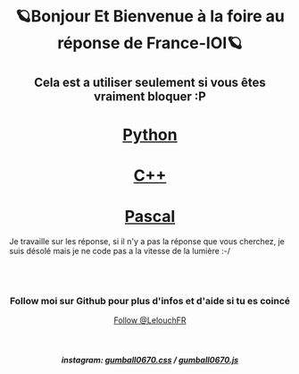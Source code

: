 <h1 align="center">🪐Bonjour Et Bienvenue à la foire au réponse de France-IOI🪐</h1>
<h2 align="center">Cela est a utiliser seulement si vous êtes vraiment bloquer :P</h2>



<h1 align="center"><a href="https://github.com/LelouchFR/France-IOI/tree/main/Python">Python</a></h1>
<h1 align="center"><a href="https://github.com/LelouchFR/France-IOI/tree/main/C%2B%2B">C++</a></h1>
<h1 align="center"><a href="https://github.com/LelouchFR/France-IOI/tree/main/Pascal">Pascal</a></h1>


<p>Je travaille sur les réponse, si il n'y a pas la réponse que vous cherchez, je suis désolé mais je ne code pas a la vitesse de la lumière :-/</p>
<br><br>
<h3 align="center">Follow moi sur Github pour plus d'infos et d'aide si tu es coincé</h3>
<div align="center">
  <a href="https://github.com/LelouchFR" align="center">Follow @LelouchFR</a><br><br><br>
  <h5 align="center">instagram: <a href="https://www.instagram.com/gumball0670.css">gumball0670.css</a> / <a href="https://www.instagram.com/gumball0670.js">gumball0670.js</a></h5>
</div>
